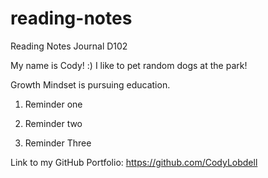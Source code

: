 # reading-notes

Reading Notes Journal D102

My name is Cody! :) I like to pet random dogs at the park!

Growth Mindset is pursuing education.

1. Reminder one

2. Reminder two

3. Reminder Three  

Link to my GitHub Portfolio: https://github.com/CodyLobdell
